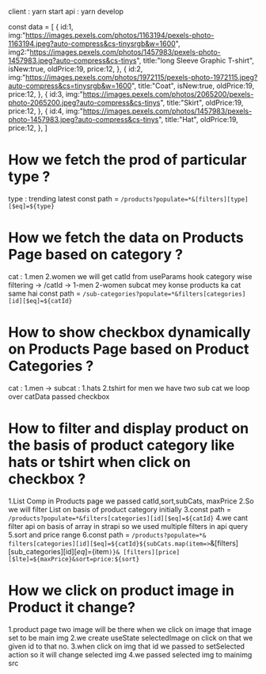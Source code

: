 client : yarn start
api : yarn develop


const data = [
        {
          id:1,
          img:"https://images.pexels.com/photos/1163194/pexels-photo-1163194.jpeg?auto-compress&cs-tinysrgb&w=1600",
          img2:"https://images.pexels.com/photos/1457983/pexels-photo-1457983.jpeg?auto-compress&cs-tinys",
          title:"long Sleeve Graphic T-shirt",
          isNew:true,
          oldPrice:19,
          price:12,
        },
        {
          id:2,
          img:"https://images.pexels.com/photos/1972115/pexels-photo-1972115.jpeg?auto-compress&cs=tinysrgb&w=1600",
          title:"Coat",
          isNew:true,
          oldPrice:19,
          price:12,
        },
        {
          id:3,
          img:"https://images.pexels.com/photos/2065200/pexels-photo-2065200.jpeg?auto-compress&cs-tinys",
          title:"Skirt",
          oldPrice:19,
          price:12,
        },
        {
          id:4,
          img:"https://images.pexels.com/photos/1457983/pexels-photo-1457983.jpeg?auto-compress&cs-tinys",
          title:"Hat",
          oldPrice:19,
          price:12,
        },
]
# How we fetch the prod of  particular  type ? 
type : trending latest
const path = `/products?populate=*&[filters][type][$eq]=${type}`

# How we fetch the data on Products Page based on category ?
cat : 1.men 2.women
we will get catId from useParams hook
category wise filtering -> /catId  -> 1-men 2-women 
subcat mey konse products ka cat same hai
const path =  `/sub-categories?populate=*&filters[categories][id][$eq]=${catId}`

# How to show checkbox dynamically on Products Page based on Product Categories ?
cat : 1.men -> subcat : 1.hats 2.tshirt
for men we have two sub cat 
we loop over catData passed checkbox 

# How to filter and display product on the basis of product category like hats or tshirt when click on checkbox ?
1.List Comp in Products page we passed catId,sort,subCats, maxPrice
2.So we will filter List on basis of product category
initially 
3.const path =  `/products?populate=*&filters[categories][id][$eq]=${catId}`
4.we cant filter api on basis of array in strapi so we used multiple filters in api query
5.sort and price range
6.const path =  `/products?populate=*&
filters[categories][id][$eq]=${catId}${subCats.map(item=>`&[filters][sub_categories][id][$eq]=${item`)}&
[filters][price][$lte]=${maxPrice}&sort=price:${sort}`  


# How we click on product image in Product it change?
1.product page two image will be there when we click on image that image set to be main img
2.we create useState selectedImage on click
on that we given id to that no. 
3.when click on img that id we passed to setSelected action so it will change selected img
4.we passed selected img to mainimg src 

